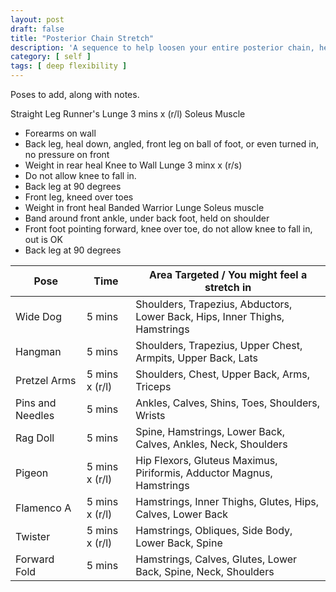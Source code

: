 ```yaml
---
layout: post
draft: false
title: "Posterior Chain Stretch"
description: 'A sequence to help loosen your entire posterior chain, heals to head.'
category: [ self ]
tags: [ deep flexibility ]
---
```


Poses to add, along with notes.

Straight Leg Runner's Lunge 3 mins x (r/l) Soleus Muscle
- Forearms on wall
- Back leg, heal down, angled, front leg on ball of foot, or even turned in, no pressure on front
- Weight in rear heal
Knee to Wall Lunge 3 minx x (r/s)
- Do not allow knee to fall in. 
- Back leg at 90 degrees
- Front leg, kneed over toes
- Weight in front heal
Banded Warrior Lunge Soleus muscle
- Band around front ankle, under back foot, held on shoulder
- Front foot pointing forward, knee over toe, do not allow knee to fall in, out is OK
- Back leg at 90 degrees

| Pose             | Time           | Area Targeted / You might feel a stretch in                                 |
|------------------|----------------|-----------------------------------------------------------------------------|
| Wide Dog         | 5 mins         | Shoulders, Trapezius, Abductors, Lower Back, Hips, Inner Thighs, Hamstrings |
| Hangman          | 5 mins         | Shoulders, Trapezius, Upper Chest, Armpits, Upper Back, Lats                |
| Pretzel Arms     | 5 mins x (r/l) | Shoulders, Chest, Upper Back, Arms, Triceps                                 |
| Pins and Needles | 5 mins         | Ankles, Calves, Shins, Toes, Shoulders, Wrists                              |
| Rag Doll         | 5 mins         | Spine, Hamstrings, Lower Back, Calves, Ankles, Neck, Shoulders              |
| Pigeon           | 5 mins x (r/l) | Hip Flexors, Gluteus Maximus, Piriformis, Adductor Magnus, Hamstrings       |
| Flamenco A       | 5 mins x (r/l) | Hamstrings, Inner Thighs, Glutes, Hips, Calves, Lower Back                  |
| Twister          | 5 mins x (r/l) | Hamstrings, Obliques, Side Body, Lower Back, Spine                          |
| Forward Fold     | 5 mins         | Hamstrings, Calves, Glutes, Lower Back, Spine, Neck, Shoulders              |
